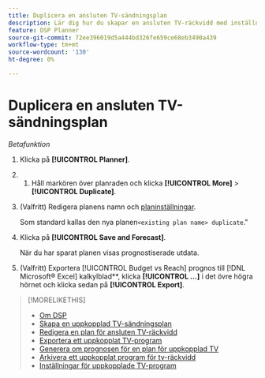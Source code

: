 ```yaml
---
title: Duplicera en ansluten TV-sändningsplan
description: Lär dig hur du skapar en ansluten TV-räckvidd med inställningarna från en befintlig plan.
feature: DSP Planner
source-git-commit: 72ee396019d5a444bd326fe659ce68eb3490a439
workflow-type: tm+mt
source-wordcount: '130'
ht-degree: 0%

---
```


# Duplicera en ansluten TV-sändningsplan

*Betafunktion*

1. Klicka på **[!UICONTROL Planner]**.

1. 
   1. Håll markören över planraden och klicka **[!UICONTROL More]** > **[!UICONTROL Duplicate]**.

1. (Valfritt) Redigera planens namn och [planinställningar](planner-settings.md).

   Som standard kallas den nya planen`<existing plan name> duplicate`.&quot;

1. Klicka på **[!UICONTROL Save and Forecast]**.

   När du har sparat planen visas prognostiserade utdata.

1. (Valfritt) Exportera [!UICONTROL Budget vs Reach] prognos till [!DNL Microsoft® Excel] kalkylblad**, klicka **[!UICONTROL ...]** i det övre högra hörnet och klicka sedan på **[!UICONTROL Export]**.

>[!MORELIKETHIS]
>
>* [Om DSP](planner-about.md)
>* [Skapa en uppkopplad TV-sändningsplan](planner-create.md)
>* [Redigera en plan för ansluten TV-räckvidd](planner-edit.md)
>* [Exportera ett uppkopplat TV-program](planner-export.md)
>* [Generera om prognosen för en plan för uppkopplad TV](planner-forecast.md)
>* [Arkivera ett uppkopplat program för tv-räckvidd](planner-archive.md)
>* [Inställningar för uppkopplade TV-program](planner-settings.md)
